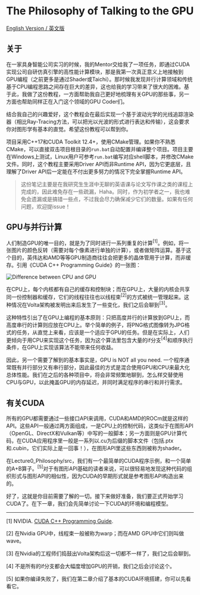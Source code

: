 # The Philosophy of Talking to the GPU

[English Version / 英文版](enUS.md)

## 关于
在一家具身智能公司实习的时候，我的Mentor交给我了一项任务，即通过CUDA实现公司自研仿真引擎的高性能计算模块，那是我第一次真正意义上地接触到GPU编程（之前更多是通过Shader或Taichi）。那时候我发现并行计算领域和传统基于CPU编程思路之间存在巨大的差异，这也给我的学习带来了很大的困难。基于此，我做了这份教程，一方面帮助我自己更好地梳理有关GPU的那些事，另一方面也帮助同样正在入门这个领域的GPU Coder们。

结合我自己的兴趣爱好，这个教程会在最后实现一个基于波动光学的光线追踪渲染器（相比Ray-Tracing方法，可以把光以光波的形式进行表达和传输），这会要求你对图形学有基本的直觉。希望这份教程可以帮到你。

项目采用C++17和CUDA Toolkit 12.4+，使用CMake管理。如果你不熟悉CMake，可以直接双击项目根目录的`run.bat`自动配置并编译整个项目。项目主要在Windows上测试，Linux用户可参考`run.bat`编写对应shell脚本，并修改CMake文件。同时，这个教程主要采用Driver API而非Runtime API，因为它更底层，且理解了Driver API后一定能在不付出更多努力的情况下完全掌握Runtime API。

> 这份笔记主要是在我研究生生涯中无聊的英语课与论文写作课之类的课程上完成的，因此难免存在一些疏漏，Haha。同时，作为初学者之一，我也难免会遗漏或是搞错一些点，不过我会尽力确保减少它们的数量。如果有任何问题，欢迎提issue！

## GPU与并行计算
人们制造GPU的唯一目的，就是为了同时进行一系列重复的计算<sup>[1]</sup>。例如，将一张图片的颜色反转（需要对每个像素进行单独的计算），或者做矩阵运算。基于这个目的，英伟达和AMD等等GPU制造商往往会把更多的晶体管用于计算，而非缓存。引用《CUDA C++ Programming Guide》的一张图：

![Difference between CPU and GPU](https://docs.nvidia.com/cuda/cuda-c-programming-guide/_images/gpu-devotes-more-transistors-to-data-processing.png)

在CPU上，每个内核都有自己的缓存和控制块；而在GPU上，大量的内核会共享同一份控制器和缓存，它们的线程往往也以线程束<sup>[2]</sup>的方式被统一管理起来。这种情况在Volta架构被发明出来后发生了一些变化，我们之后会聊到<sup>[3]</sup>。

这种特性引出了在GPU上编程的基本原则：只把高度并行的计算放到GPU上，而高度串行的计算则应放在CPU上。举个简单的例子，将PNG格式图像转为JPG格式的任务，从直觉上来看，应该是一个适应于GPU的任务。但是在实际上，人们更倾向于用CPU来实现这个任务，因为这个算法里包含大量的if分支<sup>[4]</sup>和顺序执行条件，在GPU上实现该算法不能带来任何收益。

因此，另一个需要了解到的基本事实是，GPU is NOT all you need. 一个程序通常既有并行部分又有串行部分，因此最佳的方式是混合使用GPU和CPU来最大化总体性能。我们在之后的各种项目中，将会非常频繁地聊到，怎么样交替使用CPU与GPU，以此掩盖GPU的内存延迟，并同时满足程序的串行和并行需求。

## 有关CUDA
所有的GPU都需要通过一些接口API来调用，CUDA和AMD的ROCm就是这样的API。这些API一般通过两方面组成，一是CPU上的控制代码，这类似于在图形API（OpenGL、DirectX和Vulkan等）中写的一般脚本；另一方面则是GPU计算代码，在CUDA应用程序里一般是一系列以.cu为后缀的脚本文件（包括.ptx和.cubin，它们实际上是一回事！），在图形API里这些东西则被称为shader。

在Lecture0_Philosophy/src，我们有一个最简单的CUDA程序示例，和一个简单的A+B算子。<sup>[5]</sup>对于有图形API基础的读者来说，可以很轻易地发现这种代码的组织形式与图形API的相似性，因为CUDA的早期形式就是参考图形API构造出来的。

好了，这就是你目前需要了解的一切。接下来做好准备，我们要正式开始学习CUDA了。在下一章，我们会先简单讨论一下CUDA的环境和编程模型。

---

[1] NVIDIA. [CUDA C++ Programming Guide](https://docs.nvidia.com/cuda/cuda-c-programming-guide/index.html).

[2] 在Nvidia GPU中，线程束一般被称为warp；而在AMD GPU中它们则叫做wave。

[3] 在Nvidia的工程师们捣鼓出Volta架构后这一切都不一样了，我们之后会聊到。

[4] 不是所有的if分支都会大幅度增加GPU的开销，我们之后会讨论这个。

[5] 如果你编译失败了，我们在第二章介绍了基本的CUDA环境搭建，你可以先看看它。

